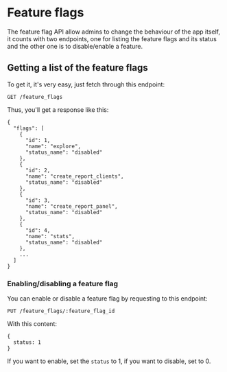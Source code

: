 # Feature flags

The feature flag API allow admins to change the behaviour of the app itself, it counts with two endpoints, one for listing the feature flags and its status and the other one is to disable/enable a feature.

## Getting a list of the feature flags

To get it, it's very easy, just fetch through this endpoint:

`GET /feature_flags`

Thus, you'll get a response like this:

    {
      "flags": [
        {
          "id": 1,
          "name": "explore",
          "status_name": "disabled"
        },
        {
          "id": 2,
          "name": "create_report_clients",
          "status_name": "disabled"
        },
        {
          "id": 3,
          "name": "create_report_panel",
          "status_name": "disabled"
        },
        {
          "id": 4,
          "name": "stats",
          "status_name": "disabled"
        },
        ...
      ]
    }

### Enabling/disabling a feature flag

You can enable or disable a feature flag by requesting to this endpoint:

`PUT /feature_flags/:feature_flag_id`

With this content:

    {
      status: 1
    }

If you want to enable, set the `status` to 1, if you want to disable, set to 0.
